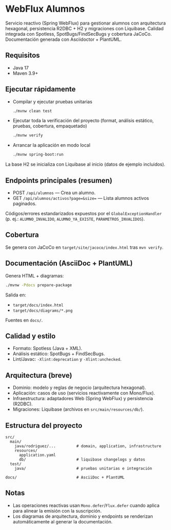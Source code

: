 # WebFlux Alumnos

Servicio reactivo (Spring WebFlux) para gestionar alumnos con arquitectura hexagonal, persistencia R2DBC + H2 y migraciones con Liquibase. Calidad integrada con Spotless, SpotBugs/FindSecBugs y cobertura JaCoCo. Documentación generada con Asciidoctor + PlantUML.

## Requisitos
- Java 17
- Maven 3.9+

## Ejecutar rápidamente
- Compilar y ejecutar pruebas unitarias
  ```bash
  ./mvnw clean test
  ```

- Ejecutar toda la verificación del proyecto (format, análisis estático, pruebas, cobertura, empaquetado)

  ```bash
  ./mvnw verify
  ```

- Arrancar la aplicación en modo local

  ```bash
  ./mvnw spring-boot:run
  ```

La base H2 se inicializa con Liquibase al inicio (datos de ejemplo incluidos).

## Endpoints principales (resumen)
- POST `/api/alumnos` — Crea un alumno.
- GET `/api/alumnos/activos?page=&size=` — Lista alumnos activos paginados.

Códigos/errores estandarizados expuestos por el `GlobalExceptionHandler` (p. ej.: `ALUMNO_INVALIDO`, `ALUMNO_YA_EXISTE`, `PARAMETROS_INVALIDOS`).

## Cobertura
Se genera con JaCoCo en `target/site/jacoco/index.html` tras `mvn verify`.

## Documentación (AsciiDoc + PlantUML)
Genera HTML + diagramas:

```bash
./mvnw -Pdocs prepare-package
```

Salida en:
- `target/docs/index.html`
- `target/docs/diagrams/*.png`

Fuentes en `docs/`.

## Calidad y estilo
- Formato: Spotless (Java + XML).
- Análisis estático: SpotBugs + FindSecBugs.
- Lint/Javac: `-Xlint:deprecation` y `-Xlint:unchecked`.

## Arquitectura (breve)
- Dominio: modelo y reglas de negocio (arquitectura hexagonal).
- Aplicación: casos de uso (servicios reactivamente con Mono/Flux).
- Infraestructura: adaptadores Web (Spring WebFlux) y persistencia (R2DBC).
- Migraciones: Liquibase (archivos en `src/main/resources/db/`).

## Estructura del proyecto
```
src/
  main/
    java/rodriguez/...         # domain, application, infrastructure
    resources/
      application.yaml
      db/                      # liquibase changelogs y datos
  test/
    java/                      # pruebas unitarias e integración

docs/                          # AsciiDoc + PlantUML
```

## Notas
- Las operaciones reactivas usan `Mono.defer`/`Flux.defer` cuando aplica para alinear la emisión con la suscripción.
- Los diagramas de arquitectura, dominio y endpoints se renderizan automáticamente al generar la documentación.
